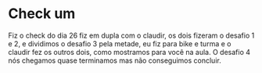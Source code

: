 # Check um

Fiz o check do dia 26 fiz em dupla com o claudir, os dois fizeram o desafio 1 e 2, e dividimos o desafio 3 pela metade, eu fiz para bike e turma e o claudir fez os outros dois, como mostramos para você na aula. O desafio 4 nós chegamos quase terminamos mas não conseguimos concluir.